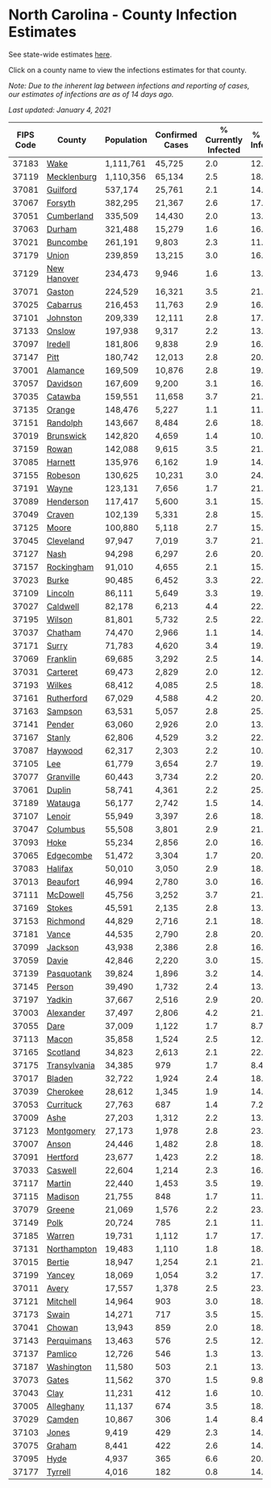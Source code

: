 # North Carolina - County Infection Estimates

See state-wide estimates [here](/infections/us-nc).

Click on a county name to view the infections estimates for that county.

*Note: Due to the inherent lag between infections and reporting of cases, our estimates of infections are as of 14 days ago.*

*Last updated: January 4, 2021*

|   FIPS Code |                       County |   Population |   Confirmed Cases |   % Currently Infected |   % Total Infected |
|-------------|------------------------------|--------------|-------------------|------------------------|--------------------|
|       37183 |                 [Wake](wake) |    1,111,761 |            45,725 |                    2.0 |               12.8 |
|       37119 |   [Mecklenburg](mecklenburg) |    1,110,356 |            65,134 |                    2.5 |               18.9 |
|       37081 |         [Guilford](guilford) |      537,174 |            25,761 |                    2.1 |               14.7 |
|       37067 |           [Forsyth](forsyth) |      382,295 |            21,367 |                    2.6 |               17.5 |
|       37051 |     [Cumberland](cumberland) |      335,509 |            14,430 |                    2.0 |               13.3 |
|       37063 |             [Durham](durham) |      321,488 |            15,279 |                    1.6 |               16.0 |
|       37021 |         [Buncombe](buncombe) |      261,191 |             9,803 |                    2.3 |               11.2 |
|       37179 |               [Union](union) |      239,859 |            13,215 |                    3.0 |               16.8 |
|       37129 |   [New Hanover](new-hanover) |      234,473 |             9,946 |                    1.6 |               13.2 |
|       37071 |             [Gaston](gaston) |      224,529 |            16,321 |                    3.5 |               21.9 |
|       37025 |         [Cabarrus](cabarrus) |      216,453 |            11,763 |                    2.9 |               16.7 |
|       37101 |         [Johnston](johnston) |      209,339 |            12,111 |                    2.8 |               17.9 |
|       37133 |             [Onslow](onslow) |      197,938 |             9,317 |                    2.2 |               13.7 |
|       37097 |           [Iredell](iredell) |      181,806 |             9,838 |                    2.9 |               16.4 |
|       37147 |                 [Pitt](pitt) |      180,742 |            12,013 |                    2.8 |               20.1 |
|       37001 |         [Alamance](alamance) |      169,509 |            10,876 |                    2.8 |               19.7 |
|       37057 |         [Davidson](davidson) |      167,609 |             9,200 |                    3.1 |               16.7 |
|       37035 |           [Catawba](catawba) |      159,551 |            11,658 |                    3.7 |               21.9 |
|       37135 |             [Orange](orange) |      148,476 |             5,227 |                    1.1 |               11.5 |
|       37151 |         [Randolph](randolph) |      143,667 |             8,484 |                    2.6 |               18.4 |
|       37019 |       [Brunswick](brunswick) |      142,820 |             4,659 |                    1.4 |               10.0 |
|       37159 |               [Rowan](rowan) |      142,088 |             9,615 |                    3.5 |               21.0 |
|       37085 |           [Harnett](harnett) |      135,976 |             6,162 |                    1.9 |               14.1 |
|       37155 |           [Robeson](robeson) |      130,625 |            10,231 |                    3.0 |               24.6 |
|       37191 |               [Wayne](wayne) |      123,131 |             7,656 |                    1.7 |               21.0 |
|       37089 |       [Henderson](henderson) |      117,417 |             5,600 |                    3.1 |               15.0 |
|       37049 |             [Craven](craven) |      102,139 |             5,331 |                    2.8 |               15.7 |
|       37125 |               [Moore](moore) |      100,880 |             5,118 |                    2.7 |               15.6 |
|       37045 |       [Cleveland](cleveland) |       97,947 |             7,019 |                    3.7 |               21.3 |
|       37127 |                 [Nash](nash) |       94,298 |             6,297 |                    2.6 |               20.5 |
|       37157 |     [Rockingham](rockingham) |       91,010 |             4,655 |                    2.1 |               15.2 |
|       37023 |               [Burke](burke) |       90,485 |             6,452 |                    3.3 |               22.4 |
|       37109 |           [Lincoln](lincoln) |       86,111 |             5,649 |                    3.3 |               19.5 |
|       37027 |         [Caldwell](caldwell) |       82,178 |             6,213 |                    4.4 |               22.5 |
|       37195 |             [Wilson](wilson) |       81,801 |             5,732 |                    2.5 |               22.1 |
|       37037 |           [Chatham](chatham) |       74,470 |             2,966 |                    1.1 |               14.3 |
|       37171 |               [Surry](surry) |       71,783 |             4,620 |                    3.4 |               19.5 |
|       37069 |         [Franklin](franklin) |       69,685 |             3,292 |                    2.5 |               14.8 |
|       37031 |         [Carteret](carteret) |       69,473 |             2,829 |                    2.0 |               12.2 |
|       37193 |             [Wilkes](wilkes) |       68,412 |             4,085 |                    2.5 |               18.5 |
|       37161 |     [Rutherford](rutherford) |       67,029 |             4,588 |                    4.2 |               20.6 |
|       37163 |           [Sampson](sampson) |       63,531 |             5,057 |                    2.8 |               25.7 |
|       37141 |             [Pender](pender) |       63,060 |             2,926 |                    2.0 |               13.9 |
|       37167 |             [Stanly](stanly) |       62,806 |             4,529 |                    3.2 |               22.0 |
|       37087 |           [Haywood](haywood) |       62,317 |             2,303 |                    2.2 |               10.7 |
|       37105 |                   [Lee](lee) |       61,779 |             3,654 |                    2.7 |               19.3 |
|       37077 |       [Granville](granville) |       60,443 |             3,734 |                    2.2 |               20.2 |
|       37061 |             [Duplin](duplin) |       58,741 |             4,361 |                    2.2 |               25.4 |
|       37189 |           [Watauga](watauga) |       56,177 |             2,742 |                    1.5 |               14.4 |
|       37107 |             [Lenoir](lenoir) |       55,949 |             3,397 |                    2.6 |               18.6 |
|       37047 |         [Columbus](columbus) |       55,508 |             3,801 |                    2.9 |               21.5 |
|       37093 |                 [Hoke](hoke) |       55,234 |             2,856 |                    2.0 |               16.4 |
|       37065 |       [Edgecombe](edgecombe) |       51,472 |             3,304 |                    1.7 |               20.2 |
|       37083 |           [Halifax](halifax) |       50,010 |             3,050 |                    2.9 |               18.7 |
|       37013 |         [Beaufort](beaufort) |       46,994 |             2,780 |                    3.0 |               16.9 |
|       37111 |         [McDowell](mcdowell) |       45,756 |             3,252 |                    3.7 |               21.4 |
|       37169 |             [Stokes](stokes) |       45,591 |             2,135 |                    2.8 |               13.7 |
|       37153 |         [Richmond](richmond) |       44,829 |             2,716 |                    2.1 |               18.8 |
|       37181 |               [Vance](vance) |       44,535 |             2,790 |                    2.8 |               20.0 |
|       37099 |           [Jackson](jackson) |       43,938 |             2,386 |                    2.8 |               16.2 |
|       37059 |               [Davie](davie) |       42,846 |             2,220 |                    3.0 |               15.6 |
|       37139 |     [Pasquotank](pasquotank) |       39,824 |             1,896 |                    3.2 |               14.7 |
|       37145 |             [Person](person) |       39,490 |             1,732 |                    2.4 |               13.0 |
|       37197 |             [Yadkin](yadkin) |       37,667 |             2,516 |                    2.9 |               20.4 |
|       37003 |       [Alexander](alexander) |       37,497 |             2,806 |                    4.2 |               21.8 |
|       37055 |                 [Dare](dare) |       37,009 |             1,122 |                    1.7 |                8.7 |
|       37113 |               [Macon](macon) |       35,858 |             1,524 |                    2.5 |               12.9 |
|       37165 |         [Scotland](scotland) |       34,823 |             2,613 |                    2.1 |               22.9 |
|       37175 | [Transylvania](transylvania) |       34,385 |               979 |                    1.7 |                8.4 |
|       37017 |             [Bladen](bladen) |       32,722 |             1,924 |                    2.4 |               18.6 |
|       37039 |         [Cherokee](cherokee) |       28,612 |             1,345 |                    1.9 |               14.2 |
|       37053 |       [Currituck](currituck) |       27,763 |               687 |                    1.4 |                7.2 |
|       37009 |                 [Ashe](ashe) |       27,203 |             1,312 |                    2.2 |               13.9 |
|       37123 |     [Montgomery](montgomery) |       27,173 |             1,978 |                    2.8 |               23.5 |
|       37007 |               [Anson](anson) |       24,446 |             1,482 |                    2.8 |               18.7 |
|       37091 |         [Hertford](hertford) |       23,677 |             1,423 |                    2.2 |               18.8 |
|       37033 |           [Caswell](caswell) |       22,604 |             1,214 |                    2.3 |               16.4 |
|       37117 |             [Martin](martin) |       22,440 |             1,453 |                    3.5 |               19.0 |
|       37115 |           [Madison](madison) |       21,755 |               848 |                    1.7 |               11.2 |
|       37079 |             [Greene](greene) |       21,069 |             1,576 |                    2.2 |               23.3 |
|       37149 |                 [Polk](polk) |       20,724 |               785 |                    2.1 |               11.5 |
|       37185 |             [Warren](warren) |       19,731 |             1,112 |                    1.7 |               17.8 |
|       37131 |   [Northampton](northampton) |       19,483 |             1,110 |                    1.8 |               18.7 |
|       37015 |             [Bertie](bertie) |       18,947 |             1,254 |                    2.1 |               21.0 |
|       37199 |             [Yancey](yancey) |       18,069 |             1,054 |                    3.2 |               17.9 |
|       37011 |               [Avery](avery) |       17,557 |             1,378 |                    2.5 |               23.2 |
|       37121 |         [Mitchell](mitchell) |       14,964 |               903 |                    3.0 |               18.1 |
|       37173 |               [Swain](swain) |       14,271 |               717 |                    3.5 |               15.0 |
|       37041 |             [Chowan](chowan) |       13,943 |               859 |                    2.0 |               18.5 |
|       37143 |     [Perquimans](perquimans) |       13,463 |               576 |                    2.5 |               12.7 |
|       37137 |           [Pamlico](pamlico) |       12,726 |               546 |                    1.3 |               13.2 |
|       37187 |     [Washington](washington) |       11,580 |               503 |                    2.1 |               13.0 |
|       37073 |               [Gates](gates) |       11,562 |               370 |                    1.5 |                9.8 |
|       37043 |                 [Clay](clay) |       11,231 |               412 |                    1.6 |               10.6 |
|       37005 |       [Alleghany](alleghany) |       11,137 |               674 |                    3.5 |               18.2 |
|       37029 |             [Camden](camden) |       10,867 |               306 |                    1.4 |                8.4 |
|       37103 |               [Jones](jones) |        9,419 |               429 |                    2.3 |               14.1 |
|       37075 |             [Graham](graham) |        8,441 |               422 |                    2.6 |               14.4 |
|       37095 |                 [Hyde](hyde) |        4,937 |               365 |                    6.6 |               20.8 |
|       37177 |           [Tyrrell](tyrrell) |        4,016 |               182 |                    0.8 |               14.7 |